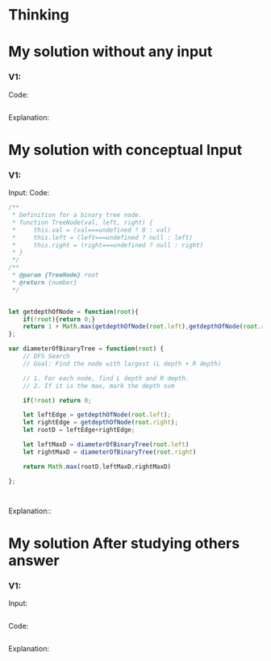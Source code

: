 # Thinking



# My solution without any input

### V1:
Code:
```js

```
Explanation:

# My solution with conceptual Input

### V1: 
Input:
Code:
```js
/**
 * Definition for a binary tree node.
 * function TreeNode(val, left, right) {
 *     this.val = (val===undefined ? 0 : val)
 *     this.left = (left===undefined ? null : left)
 *     this.right = (right===undefined ? null : right)
 * }
 */
/**
 * @param {TreeNode} root
 * @return {number}
 */


let getdepthOfNode = function(root){
    if(!root){return 0;}
    return 1 + Math.max(getdepthOfNode(root.left),getdepthOfNode(root.right));
};

var diameterOfBinaryTree = function(root) {
    // DFS Search
    // Goal: Find the node with largest (L depth + R depth)

    // 1. For each node, find L depth and R depth.
    // 2. If it is the max, mark the depth sum

    if(!root) return 0;

    let leftEdge = getdepthOfNode(root.left);
    let rightEdge = getdepthOfNode(root.right);
    let rootD = leftEdge+rightEdge;

    let leftMaxD = diameterOfBinaryTree(root.left)
    let rightMaxD = diameterOfBinaryTree(root.right)

    return Math.max(rootD,leftMaxD,rightMaxD)

};




```
Explanation::

# My solution After studying others answer

### V1: 
Input:
```js

```
Code:
```js

```
Explanation: